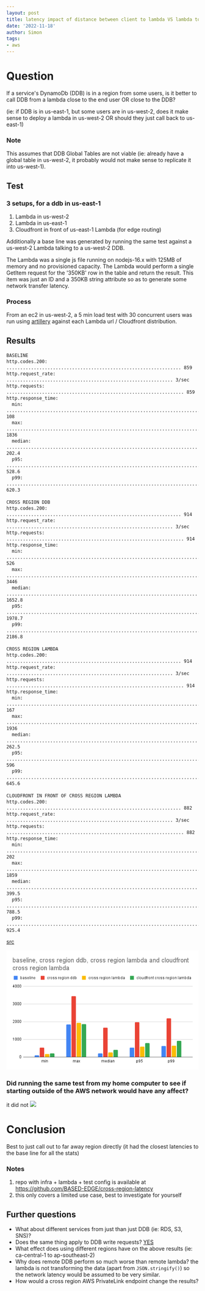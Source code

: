 ```yaml
---
layout: post
title: latency impact of distance between client to lambda VS lambda to dynamodb table
date: '2022-11-18'
author: Simon
tags:
- aws
---
```


# Question
If a service's DynamoDb (DDB) is in a region from some users, is it better to call DDB from a lambda close to the end user OR close to the DDB?

(ie: if DDB is in us-east-1, but some users are in us-west-2, does it make sense to deploy a lambda in us-west-2 OR should they just call back to us-east-1)

### Note
This assumes that DDB Global Tables are not viable (ie: already have a global table in us-west-2, it probably would not make sense to replicate it into us-west-1).

## Test
### 3 setups, for a ddb in us-east-1
1. Lambda in us-west-2
2. Lambda in us-east-1
3. Cloudfront in front of us-east-1 Lambda (for edge routing)

Additionally a base line was generated by running the same test against a us-west-2 Lambda talking to a us-west-2 DDB.

The Lambda was a single js file running on nodejs-16.x  with 125MB of memory and no provisioned capacity. The Lambda would perform a single GetItem request for the '350KB' row in the table and return the result. This item was just an ID and a 350KB string attribute so as to generate some network transfer latency.

### Process
From an ec2 in us-west-2, a 5 min load test with 30 concurrent users was run using [artillery](https://www.npmjs.com/package/artillery) against each Lambda url / Cloudfront distribution.

## Results
```
BASELINE
http.codes.200: ................................................................ 859
http.request_rate: ............................................................. 3/sec
http.requests: ................................................................. 859
http.response_time:
  min: ......................................................................... 108
  max: ......................................................................... 1836
  median: ...................................................................... 202.4
  p95: ......................................................................... 528.6
  p99: ......................................................................... 620.3

CROSS REGION DDB
http.codes.200: ................................................................ 914
http.request_rate: ............................................................. 3/sec
http.requests: ................................................................. 914
http.response_time:
  min: ......................................................................... 526
  max: ......................................................................... 3446
  median: ...................................................................... 1652.8
  p95: ......................................................................... 1978.7
  p99: ......................................................................... 2186.8

CROSS REGION LAMBDA
http.codes.200: ................................................................ 914
http.request_rate: ............................................................. 3/sec
http.requests: ................................................................. 914
http.response_time:
  min: ......................................................................... 167
  max: ......................................................................... 1936
  median: ...................................................................... 262.5
  p95: ......................................................................... 596
  p99: ......................................................................... 645.6

CLOUDFRONT IN FRONT OF CROSS REGION LAMBDA
http.codes.200: ................................................................ 882
http.request_rate: ............................................................. 3/sec
http.requests: ................................................................. 882
http.response_time:
  min: ......................................................................... 202
  max: ......................................................................... 1859
  median: ...................................................................... 399.5
  p95: ......................................................................... 788.5
  p99: ......................................................................... 925.4
```
[src](https://github.com/BASED-EDGE/cross-region-latency/blob/master/results-ec2.txt)

![](/assets/from_ec2.png)


### Did running the same test from my home computer to see if starting outside of the AWS network would have any affect?
it did not
![](/assets/from_home.png)

# Conclusion
Best to just call out to far away region directly (it had the closest latencies to the base line for all the stats)


### Notes
1. repo with infra + lambda + test config is available at https://github.com/BASED-EDGE/cross-region-latency
2. this only covers a limited use case, best to investigate for yourself

## Further questions
- What about different services from just than just DDB (ie: RDS, S3, SNS)?
- Does the same thing apply to DDB write requests? [YES](https://github.com/BASED-EDGE/cross-region-latency/blob/master/results_POST_1KB.txt)
- What effect does using different regions have on the above results (ie: ca-central-1 to ap-southeast-2)
- Why does remote DDB perform so much worse than remote lambda? the lambda is not transforming the data (apart from ```JSON.stringify()```) so the network latency would be assumed to be very similar.
- How would a cross region AWS PrivateLink endpoint change the results?
